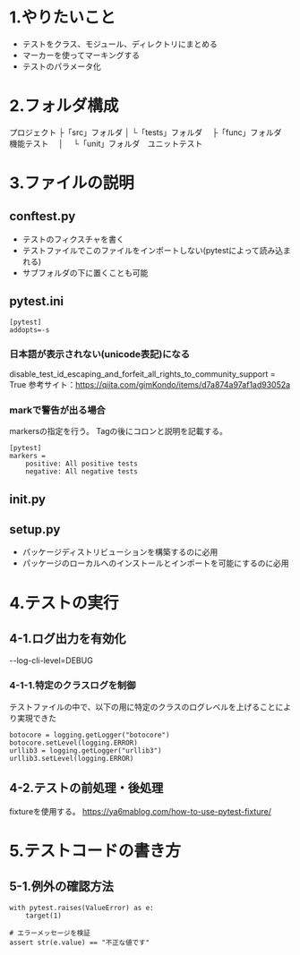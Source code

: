 # 1.やりたいこと

* テストをクラス、モジュール、ディレクトリにまとめる
* マーカーを使ってマーキングする
* テストのパラメータ化

# 2.フォルダ構成

プロジェクト
├「src」フォルダ
│
└「tests」フォルダ
　├「func」フォルダ　機能テスト
　│
　└「unit」フォルダ　ユニットテスト

# 3.ファイルの説明

## conftest.py
* テストのフィクスチャを書く
* テストファイルでこのファイルをインポートしない(pytestによって読み込まれる)
* サブフォルダの下に置くことも可能

## pytest.ini

```
[pytest]
addopts=-s
```


### 日本語が表示されない(unicode表記)になる
disable_test_id_escaping_and_forfeit_all_rights_to_community_support = True
参考サイト：https://qiita.com/gimKondo/items/d7a874a97af1ad93052a

### markで警告が出る場合

markersの指定を行う。
Tagの後にコロンと説明を記載する。

```
[pytest]
markers =
    positive: All positive tests
    negative: All negative tests
```

## __init__.py

## setup.py

* パッケージディストリビューションを構築するのに必用
* パッケージのローカルへのインストールとインポートを可能にするのに必用

# 4.テストの実行

## 4-1.ログ出力を有効化
--log-cli-level=DEBUG

### 4-1-1.特定のクラスログを制御
テストファイルの中で、以下の用に特定のクラスのログレベルを上げることにより実現できた

    botocore = logging.getLogger("botocore")
    botocore.setLevel(logging.ERROR)
    urllib3 = logging.getLogger("urllib3")
    urllib3.setLevel(logging.ERROR)

## 4-2.テストの前処理・後処理
fixtureを使用する。
https://ya6mablog.com/how-to-use-pytest-fixture/

# 5.テストコードの書き方

## 5-1.例外の確認方法
    with pytest.raises(ValueError) as e:
        target(1)
        
    # エラーメッセージを検証
    assert str(e.value) == "不正な値です"